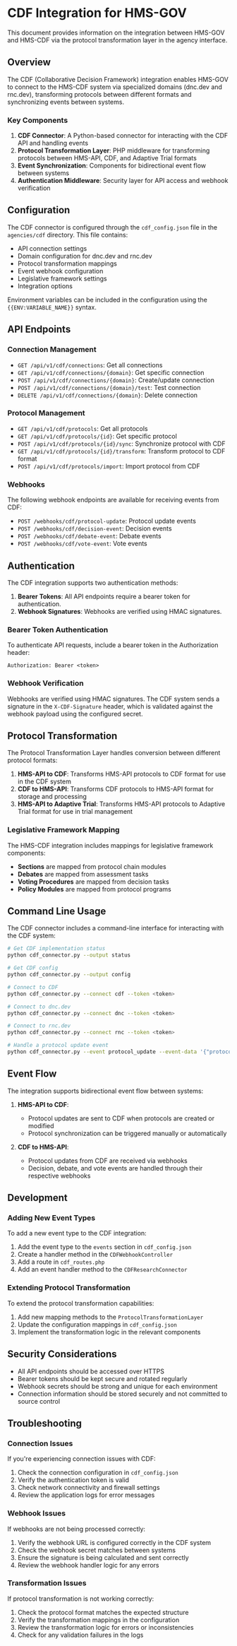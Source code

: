 # CDF Integration for HMS-GOV

This document provides information on the integration between HMS-GOV and HMS-CDF via the protocol transformation layer in the agency interface.

## Overview

The CDF (Collaborative Decision Framework) integration enables HMS-GOV to connect to the HMS-CDF system via specialized domains (dnc.dev and rnc.dev), transforming protocols between different formats and synchronizing events between systems.

### Key Components

1. **CDF Connector**: A Python-based connector for interacting with the CDF API and handling events
2. **Protocol Transformation Layer**: PHP middleware for transforming protocols between HMS-API, CDF, and Adaptive Trial formats
3. **Event Synchronization**: Components for bidirectional event flow between systems
4. **Authentication Middleware**: Security layer for API access and webhook verification

## Configuration

The CDF connector is configured through the `cdf_config.json` file in the `agencies/cdf` directory. This file contains:

- API connection settings
- Domain configuration for dnc.dev and rnc.dev
- Protocol transformation mappings
- Event webhook configuration
- Legislative framework settings
- Integration options

Environment variables can be included in the configuration using the `{{ENV:VARIABLE_NAME}}` syntax.

## API Endpoints

### Connection Management

- `GET /api/v1/cdf/connections`: Get all connections
- `GET /api/v1/cdf/connections/{domain}`: Get specific connection
- `POST /api/v1/cdf/connections/{domain}`: Create/update connection
- `POST /api/v1/cdf/connections/{domain}/test`: Test connection
- `DELETE /api/v1/cdf/connections/{domain}`: Delete connection

### Protocol Management

- `GET /api/v1/cdf/protocols`: Get all protocols
- `GET /api/v1/cdf/protocols/{id}`: Get specific protocol
- `POST /api/v1/cdf/protocols/{id}/sync`: Synchronize protocol with CDF
- `GET /api/v1/cdf/protocols/{id}/transform`: Transform protocol to CDF format
- `POST /api/v1/cdf/protocols/import`: Import protocol from CDF

### Webhooks

The following webhook endpoints are available for receiving events from CDF:

- `POST /webhooks/cdf/protocol-update`: Protocol update events
- `POST /webhooks/cdf/decision-event`: Decision events
- `POST /webhooks/cdf/debate-event`: Debate events
- `POST /webhooks/cdf/vote-event`: Vote events

## Authentication

The CDF integration supports two authentication methods:

1. **Bearer Tokens**: All API endpoints require a bearer token for authentication.
2. **Webhook Signatures**: Webhooks are verified using HMAC signatures.

### Bearer Token Authentication

To authenticate API requests, include a bearer token in the Authorization header:

```
Authorization: Bearer <token>
```

### Webhook Verification

Webhooks are verified using HMAC signatures. The CDF system sends a signature in the `X-CDF-Signature` header, which is validated against the webhook payload using the configured secret.

## Protocol Transformation

The Protocol Transformation Layer handles conversion between different protocol formats:

1. **HMS-API to CDF**: Transforms HMS-API protocols to CDF format for use in the CDF system
2. **CDF to HMS-API**: Transforms CDF protocols to HMS-API format for storage and processing
3. **HMS-API to Adaptive Trial**: Transforms HMS-API protocols to Adaptive Trial format for use in trial management

### Legislative Framework Mapping

The HMS-CDF integration includes mappings for legislative framework components:

- **Sections** are mapped from protocol chain modules
- **Debates** are mapped from assessment tasks
- **Voting Procedures** are mapped from decision tasks
- **Policy Modules** are mapped from protocol programs

## Command Line Usage

The CDF connector includes a command-line interface for interacting with the CDF system:

```bash
# Get CDF implementation status
python cdf_connector.py --output status

# Get CDF config
python cdf_connector.py --output config

# Connect to CDF
python cdf_connector.py --connect cdf --token <token>

# Connect to dnc.dev
python cdf_connector.py --connect dnc --token <token>

# Connect to rnc.dev
python cdf_connector.py --connect rnc --token <token>

# Handle a protocol update event
python cdf_connector.py --event protocol_update --event-data '{"protocol":{"id":"123"}}' --event-signature <signature>
```

## Event Flow

The integration supports bidirectional event flow between systems:

1. **HMS-API to CDF**:
   - Protocol updates are sent to CDF when protocols are created or modified
   - Protocol synchronization can be triggered manually or automatically

2. **CDF to HMS-API**:
   - Protocol updates from CDF are received via webhooks
   - Decision, debate, and vote events are handled through their respective webhooks

## Development

### Adding New Event Types

To add a new event type to the CDF integration:

1. Add the event type to the `events` section in `cdf_config.json`
2. Create a handler method in the `CDFWebhookController`
3. Add a route in `cdf_routes.php`
4. Add an event handler method to the `CDFResearchConnector`

### Extending Protocol Transformation

To extend the protocol transformation capabilities:

1. Add new mapping methods to the `ProtocolTransformationLayer`
2. Update the configuration mappings in `cdf_config.json`
3. Implement the transformation logic in the relevant components

## Security Considerations

- All API endpoints should be accessed over HTTPS
- Bearer tokens should be kept secure and rotated regularly
- Webhook secrets should be strong and unique for each environment
- Connection information should be stored securely and not committed to source control

## Troubleshooting

### Connection Issues

If you're experiencing connection issues with CDF:

1. Check the connection configuration in `cdf_config.json`
2. Verify the authentication token is valid
3. Check network connectivity and firewall settings
4. Review the application logs for error messages

### Webhook Issues

If webhooks are not being processed correctly:

1. Verify the webhook URL is configured correctly in the CDF system
2. Check the webhook secret matches between systems
3. Ensure the signature is being calculated and sent correctly
4. Review the webhook handler logic for any errors

### Transformation Issues

If protocol transformation is not working correctly:

1. Check the protocol format matches the expected structure
2. Verify the transformation mappings in the configuration
3. Review the transformation logic for errors or inconsistencies
4. Check for any validation failures in the logs